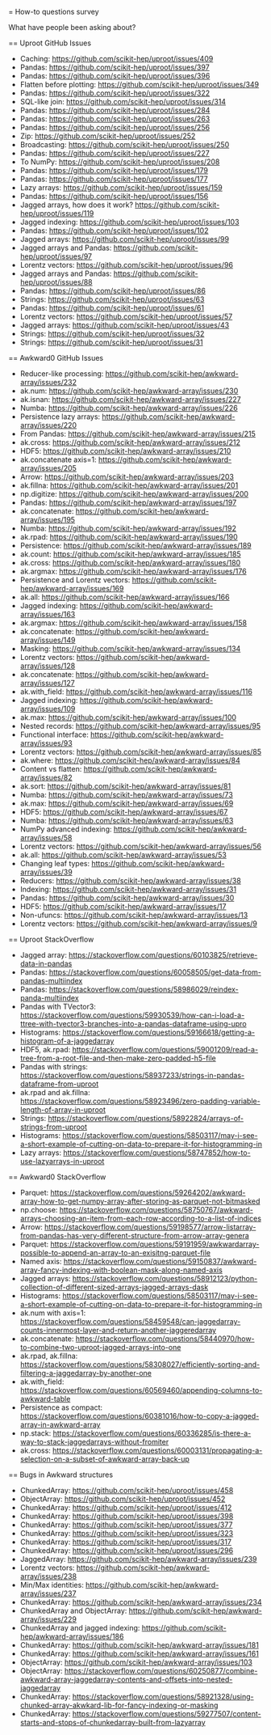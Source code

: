 = How-to questions survey

What have people been asking about?

== Uproot GitHub Issues

   * Caching: https://github.com/scikit-hep/uproot/issues/409
   * Pandas: https://github.com/scikit-hep/uproot/issues/397
   * Pandas: https://github.com/scikit-hep/uproot/issues/396
   * Flatten before plotting: https://github.com/scikit-hep/uproot/issues/349
   * Pandas: https://github.com/scikit-hep/uproot/issues/322
   * SQL-like join: https://github.com/scikit-hep/uproot/issues/314
   * Pandas: https://github.com/scikit-hep/uproot/issues/284
   * Pandas: https://github.com/scikit-hep/uproot/issues/263
   * Pandas: https://github.com/scikit-hep/uproot/issues/256
   * Zip: https://github.com/scikit-hep/uproot/issues/252
   * Broadcasting: https://github.com/scikit-hep/uproot/issues/250
   * Pandas: https://github.com/scikit-hep/uproot/issues/227
   * To NumPy: https://github.com/scikit-hep/uproot/issues/208
   * Pandas: https://github.com/scikit-hep/uproot/issues/179
   * Pandas: https://github.com/scikit-hep/uproot/issues/177
   * Lazy arrays: https://github.com/scikit-hep/uproot/issues/159
   * Pandas: https://github.com/scikit-hep/uproot/issues/156
   * Jagged arrays, how does it work? https://github.com/scikit-hep/uproot/issues/119
   * Jagged indexing: https://github.com/scikit-hep/uproot/issues/103
   * Pandas: https://github.com/scikit-hep/uproot/issues/102
   * Jagged arrays: https://github.com/scikit-hep/uproot/issues/99
   * Jagged arrays and Pandas: https://github.com/scikit-hep/uproot/issues/97
   * Lorentz vectors: https://github.com/scikit-hep/uproot/issues/96
   * Jagged arrays and Pandas: https://github.com/scikit-hep/uproot/issues/88
   * Pandas: https://github.com/scikit-hep/uproot/issues/86
   * Strings: https://github.com/scikit-hep/uproot/issues/63
   * Pandas: https://github.com/scikit-hep/uproot/issues/61
   * Lorentz vectors: https://github.com/scikit-hep/uproot/issues/57
   * Jagged arrays: https://github.com/scikit-hep/uproot/issues/43
   * Strings: https://github.com/scikit-hep/uproot/issues/32
   * Strings: https://github.com/scikit-hep/uproot/issues/31

== Awkward0 GitHub Issues

   * Reducer-like processing: https://github.com/scikit-hep/awkward-array/issues/232
   * ak.num: https://github.com/scikit-hep/awkward-array/issues/230
   * ak.isnan: https://github.com/scikit-hep/awkward-array/issues/227
   * Numba: https://github.com/scikit-hep/awkward-array/issues/226
   * Persistence lazy arrays: https://github.com/scikit-hep/awkward-array/issues/220
   * From Pandas: https://github.com/scikit-hep/awkward-array/issues/215
   * ak.cross: https://github.com/scikit-hep/awkward-array/issues/212
   * HDF5: https://github.com/scikit-hep/awkward-array/issues/210
   * ak.concatenate axis=1: https://github.com/scikit-hep/awkward-array/issues/205
   * Arrow: https://github.com/scikit-hep/awkward-array/issues/203
   * ak.fillna: https://github.com/scikit-hep/awkward-array/issues/201
   * np.digitize: https://github.com/scikit-hep/awkward-array/issues/200
   * Pandas: https://github.com/scikit-hep/awkward-array/issues/197
   * ak.concatenate: https://github.com/scikit-hep/awkward-array/issues/195
   * Numba: https://github.com/scikit-hep/awkward-array/issues/192
   * ak.rpad: https://github.com/scikit-hep/awkward-array/issues/190
   * Persistence: https://github.com/scikit-hep/awkward-array/issues/189
   * ak.count: https://github.com/scikit-hep/awkward-array/issues/185
   * ak.cross: https://github.com/scikit-hep/awkward-array/issues/180
   * ak.argmax: https://github.com/scikit-hep/awkward-array/issues/176
   * Persistence and Lorentz vectors: https://github.com/scikit-hep/awkward-array/issues/169
   * ak.all: https://github.com/scikit-hep/awkward-array/issues/166
   * Jagged indexing: https://github.com/scikit-hep/awkward-array/issues/163
   * ak.argmax: https://github.com/scikit-hep/awkward-array/issues/158
   * ak.concatenate: https://github.com/scikit-hep/awkward-array/issues/149
   * Masking: https://github.com/scikit-hep/awkward-array/issues/134
   * Lorentz vectors: https://github.com/scikit-hep/awkward-array/issues/128
   * ak.concatenate: https://github.com/scikit-hep/awkward-array/issues/127
   * ak.with_field: https://github.com/scikit-hep/awkward-array/issues/116
   * Jagged indexing: https://github.com/scikit-hep/awkward-array/issues/109
   * ak.max: https://github.com/scikit-hep/awkward-array/issues/100
   * Nested records: https://github.com/scikit-hep/awkward-array/issues/95
   * Functional interface: https://github.com/scikit-hep/awkward-array/issues/93
   * Lorentz vectors: https://github.com/scikit-hep/awkward-array/issues/85
   * ak.where: https://github.com/scikit-hep/awkward-array/issues/84
   * Content vs flatten: https://github.com/scikit-hep/awkward-array/issues/82
   * ak.sort: https://github.com/scikit-hep/awkward-array/issues/81
   * Numba: https://github.com/scikit-hep/awkward-array/issues/73
   * ak.max: https://github.com/scikit-hep/awkward-array/issues/69
   * HDF5: https://github.com/scikit-hep/awkward-array/issues/67
   * Numba: https://github.com/scikit-hep/awkward-array/issues/63
   * NumPy advanced indexing: https://github.com/scikit-hep/awkward-array/issues/58
   * Lorentz vectors: https://github.com/scikit-hep/awkward-array/issues/56
   * ak.all: https://github.com/scikit-hep/awkward-array/issues/53
   * Changing leaf types: https://github.com/scikit-hep/awkward-array/issues/39
   * Reducers: https://github.com/scikit-hep/awkward-array/issues/38
   * Indexing: https://github.com/scikit-hep/awkward-array/issues/31
   * Pandas: https://github.com/scikit-hep/awkward-array/issues/30
   * HDF5: https://github.com/scikit-hep/awkward-array/issues/17
   * Non-ufuncs: https://github.com/scikit-hep/awkward-array/issues/13
   * Lorentz vectors: https://github.com/scikit-hep/awkward-array/issues/9

== Uproot StackOverflow

   * Jagged array: https://stackoverflow.com/questions/60103825/retrieve-data-in-pandas
   * Pandas: https://stackoverflow.com/questions/60058505/get-data-from-pandas-multiindex
   * Pandas: https://stackoverflow.com/questions/58986029/reindex-panda-multiindex
   * Pandas with TVector3: https://stackoverflow.com/questions/59930539/how-can-i-load-a-ttree-with-tvector3-branches-into-a-pandas-dataframe-using-upro
   * Histograms: https://stackoverflow.com/questions/59166618/getting-a-histogram-of-a-jaggedarray
   * HDF5, ak.rpad: https://stackoverflow.com/questions/59001209/read-a-tree-from-a-root-file-and-then-make-zero-padded-h5-file
   * Pandas with strings: https://stackoverflow.com/questions/58937233/strings-in-pandas-dataframe-from-uproot
   * ak.rpad and ak.fillna: https://stackoverflow.com/questions/58923496/zero-padding-variable-length-of-array-in-uproot
   * Strings: https://stackoverflow.com/questions/58922824/arrays-of-strings-from-uproot
   * Histograms: https://stackoverflow.com/questions/58503117/may-i-see-a-short-example-of-cutting-on-data-to-prepare-it-for-histogramming-in
   * Lazy arrays: https://stackoverflow.com/questions/58747852/how-to-use-lazyarrays-in-uproot

== Awkward0 StackOverflow

   * Parquet: https://stackoverflow.com/questions/59264202/awkward-array-how-to-get-numpy-array-after-storing-as-parquet-not-bitmasked
   * np.choose: https://stackoverflow.com/questions/58750767/awkward-arrays-choosing-an-item-from-each-row-according-to-a-list-of-indices
   * Arrow: https://stackoverflow.com/questions/59198577/arrow-listarray-from-pandas-has-very-different-structure-from-arrow-array-genera
   * Parquet: https://stackoverflow.com/questions/59191959/awkwardarray-possible-to-append-an-array-to-an-exisitng-parquet-file
   * Named axis: https://stackoverflow.com/questions/59150837/awkward-array-fancy-indexing-with-boolean-mask-along-named-axis
   * Jagged arrays: https://stackoverflow.com/questions/58912123/python-collection-of-different-sized-arrays-jagged-arrays-dask
   * Histograms: https://stackoverflow.com/questions/58503117/may-i-see-a-short-example-of-cutting-on-data-to-prepare-it-for-histogramming-in
   * ak.num with axis=1: https://stackoverflow.com/questions/58459548/can-jaggedarray-counts-innermost-layer-and-return-another-jaggeredarray
   * ak.concatenate: https://stackoverflow.com/questions/58440970/how-to-combine-two-uproot-jagged-arrays-into-one
   * ak.rpad, ak.fillna: https://stackoverflow.com/questions/58308027/efficiently-sorting-and-filtering-a-jaggedarray-by-another-one
   * ak.with_field: https://stackoverflow.com/questions/60569460/appending-columns-to-awkward-table
   * Persistence as compact: https://stackoverflow.com/questions/60381016/how-to-copy-a-jagged-array-in-awkward-array
   * np.stack: https://stackoverflow.com/questions/60336285/is-there-a-way-to-stack-jaggedarrays-without-fromiter
   * ak.cross: https://stackoverflow.com/questions/60003131/propagating-a-selection-on-a-subset-of-awkward-array-back-up

== Bugs in Awkward structures

   * ChunkedArray: https://github.com/scikit-hep/uproot/issues/458
   * ObjectArray: https://github.com/scikit-hep/uproot/issues/452
   * ChunkedArray: https://github.com/scikit-hep/uproot/issues/412
   * ChunkedArray: https://github.com/scikit-hep/uproot/issues/398
   * ChunkedArray: https://github.com/scikit-hep/uproot/issues/377
   * ChunkedArray: https://github.com/scikit-hep/uproot/issues/323
   * ChunkedArray: https://github.com/scikit-hep/uproot/issues/317
   * ChunkedArray: https://github.com/scikit-hep/uproot/issues/296
   * JaggedArray: https://github.com/scikit-hep/awkward-array/issues/239
   * Lorentz vectors: https://github.com/scikit-hep/awkward-array/issues/238
   * Min/Max identities: https://github.com/scikit-hep/awkward-array/issues/237
   * ChunkedArray: https://github.com/scikit-hep/awkward-array/issues/234
   * ChunkedArray and ObjectArray: https://github.com/scikit-hep/awkward-array/issues/229
   * ChunkedArray and jagged indexing: https://github.com/scikit-hep/awkward-array/issues/186
   * ChunkedArray: https://github.com/scikit-hep/awkward-array/issues/181
   * ChunkedArray: https://github.com/scikit-hep/awkward-array/issues/161
   * ObjectArray: https://github.com/scikit-hep/awkward-array/issues/103
   * ObjectArray: https://stackoverflow.com/questions/60250877/combine-awkward-array-jaggedarray-contents-and-offsets-into-nested-jaggedarray
   * ChunkedArray: https://stackoverflow.com/questions/58921328/using-chunked-array-akwkard-lib-for-fancy-indexing-or-masking
   * ChunkedArray: https://stackoverflow.com/questions/59277507/content-starts-and-stops-of-chunkedarray-built-from-lazyarray
